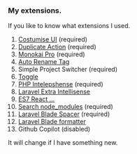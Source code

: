 ### My extensions.
If you like to know what extensions I used.

 1. [Costumise UI](https://marketplace.visualstudio.com/items?itemName=iocave.customize-ui) (required)
 2. [Duplicate Action](https://marketplace.visualstudio.com/items?itemName=mrmlnc.vscode-duplicate) (required)
 3. [Monokai Pro](https://marketplace.visualstudio.com/items?itemName=monokai.theme-monokai-pro-vscode) (required)
 4. [Auto Rename Tag](https://marketplace.visualstudio.com/items?itemName=formulahendry.auto-rename-tag)
 5. Simple Project Switcher (required)
 6. [Toggle](https://marketplace.visualstudio.com/items?itemName=rebornix.toggle)
 7. [PHP Intelepshense](https://marketplace.visualstudio.com/items?itemName=bmewburn.vscode-intelephense-client) (required)
 8. [Laravel Extra Intellisense](https://marketplace.visualstudio.com/items?itemName=amiralizadeh9480.laravel-extra-intellisense)
 9. [ES7 React ...](https://marketplace.visualstudio.com/items?itemName=dsznajder.es7-react-js-snippets)
 10. [Search node_modules](https://marketplace.visualstudio.com/items?itemName=jasonnutter.search-node-modules) (required)
 11. [Laravel Blade Spacer](https://marketplace.visualstudio.com/items?itemName=austenc.laravel-blade-spacer) (required)
 12. [Laravel Blade formatter](https://marketplace.visualstudio.com/items?itemName=shufo.vscode-blade-formatter)
 13. Github Copilot (disabled)

It will change if I have something new.
